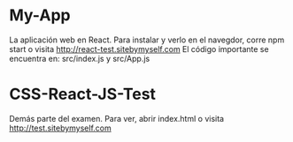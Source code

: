 # My-App
La aplicación web en React.
Para instalar y verlo en el navegdor, corre npm start o visita http://react-test.sitebymyself.com
El código importante se encuentra en: src/index.js y src/App.js

# CSS-React-JS-Test
Demás parte del examen.
Para ver, abrir index.html o visita http://test.sitebymyself.com
